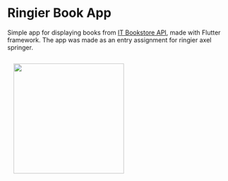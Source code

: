 # Ringier Book App

Simple app for displaying books from [IT Bookstore API](https://api.itbook.store/), made with Flutter framework. The app was made as an entry assignment for ringier axel springer.

<img src="/other_resources/video.gif" width=250 style="margin: 1.5vw;">



